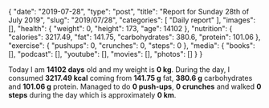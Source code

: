 {
    "date": "2019-07-28",
    "type": "post",
    "title": "Report for Sunday 28th of July 2019",
    "slug": "2019\/07\/28",
    "categories": [
        "Daily report"
    ],
    "images": [],
    "health": {
        "weight": 0,
        "height": 173,
        "age": 14102
    },
    "nutrition": {
        "calories": 3217.49,
        "fat": 141.75,
        "carbohydrates": 380.6,
        "protein": 101.06
    },
    "exercise": {
        "pushups": 0,
        "crunches": 0,
        "steps": 0
    },
    "media": {
        "books": [],
        "podcast": [],
        "youtube": [],
        "movies": [],
        "photos": []
    }
}

Today I am <strong>14102 days</strong> old and my weight is <strong>0 kg</strong>. During the day, I consumed <strong>3217.49 kcal</strong> coming from <strong>141.75 g</strong> fat, <strong>380.6 g</strong> carbohydrates and <strong>101.06 g</strong> protein. Managed to do <strong>0 push-ups</strong>, <strong>0 crunches</strong> and walked <strong>0 steps</strong> during the day which is approximately <strong>0 km</strong>.
